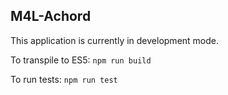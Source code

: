 ## M4L-Achord

This application is currently in development mode.

To transpile to ES5: `npm run build`

To run tests: `npm run test`
